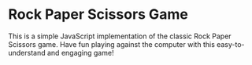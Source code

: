 # Rock Paper Scissors Game

This is a simple JavaScript implementation of the classic Rock Paper Scissors game. Have fun playing against the computer with this easy-to-understand and engaging game!
